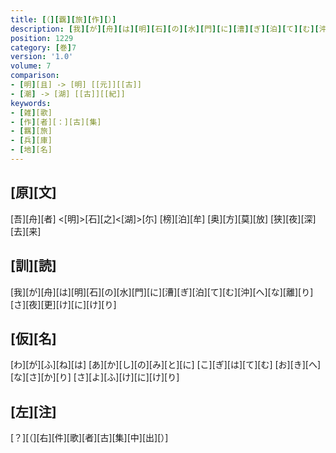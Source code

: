 ```yaml
---
title: [（][覊][旅][作][）]
description: [我][が][舟][は][明][石][の][水][門][に][漕][ぎ][泊][て][む][沖][へ][な][離][り][さ][夜][更][け][に][け][り]
position: 1229
category: [巻]7
version: '1.0'
volume: 7
comparison:
- [明][且] -> [明] [[元]][[古]]
- [潮] -> [湖] [[古]][[紀]]
keywords:
- [雑][歌]
- [作][者][：][古][集]
- [羈][旅]
- [兵][庫]
- [地][名]
---
```


## [原][文]

[吾][舟][者] <[明]>[石][之]<[湖]>[尓] [榜][泊][牟] [奥][方][莫][放] [狭][夜][深][去][来]

## [訓][読]

[我][が][舟][は][明][石][の][水][門][に][漕][ぎ][泊][て][む][沖][へ][な][離][り][さ][夜][更][け][に][け][り]

## [仮][名]

[わ][が][ふ][ね][は] [あ][か][し][の][み][と][に] [こ][ぎ][は][て][む] [お][き][へ][な][さ][か][り] [さ][よ][ふ][け][に][け][り]

## [左][注]

[？][（][右][件][歌][者][古][集][中][出][）]
